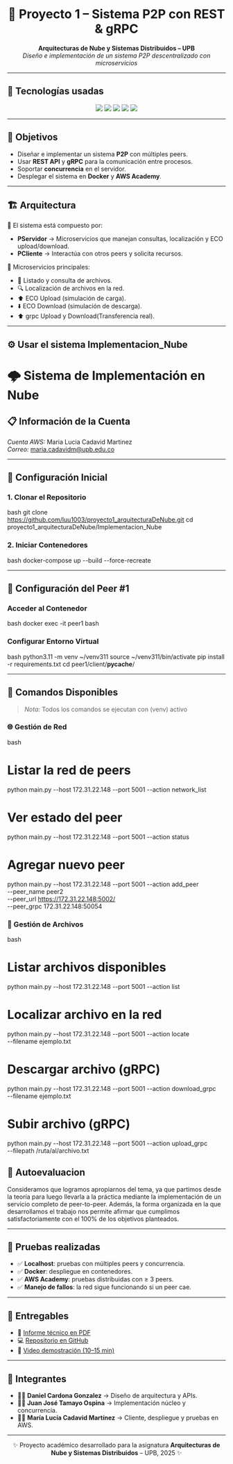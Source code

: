 <h1 align="center">📡 Proyecto 1 – Sistema P2P con REST & gRPC</h1>

<p align="center">
  <b>Arquitecturas de Nube y Sistemas Distribuidos – UPB</b> <br/>
  <i>Diseño e implementación de un sistema P2P descentralizado con microservicios</i>
</p>

---

## 🚀 Tecnologías usadas

<p align="center">
  <img src="https://img.shields.io/badge/REST-API-blue?style=for-the-badge&logo=fastapi&logoColor=white"/>
  <img src="https://img.shields.io/badge/gRPC-Protocol-orange?style=for-the-badge&logo=grpc&logoColor=white"/>
  <img src="https://img.shields.io/badge/Docker-Container-2496ED?style=for-the-badge&logo=docker&logoColor=white"/>
  <img src="https://img.shields.io/badge/AWS-Academy-FF9900?style=for-the-badge&logo=amazonaws&logoColor=white"/>
  <img src="https://img.shields.io/badge/Microservices-Architecture-9cf?style=for-the-badge&logo=microgenetics&logoColor=black"/>
</p>

---

## 🎯 Objetivos
- Diseñar e implementar un sistema **P2P** con múltiples peers.  
- Usar **REST API** y **gRPC** para la comunicación entre procesos.  
- Soportar **concurrencia** en el servidor.  
- Desplegar el sistema en **Docker** y **AWS Academy**.  

---

## 🏗️ Arquitectura

📌 El sistema está compuesto por:  
- **PServidor** → Microservicios que manejan consultas, localización y ECO upload/download.  
- **PCliente** → Interactúa con otros peers y solicita recursos.  

📂 Microservicios principales:  
- 📑 Listado y consulta de archivos.  
- 🔍 Localización de archivos en la red.  
- ⬆️ ECO Upload (simulación de carga).  
- ⬇️ ECO Download (simulación de descarga).
- ⬆️ grpc Upload y Download(Transferencia real).  

---

## ⚙️ Usar el sistema Implementacion_Nube
# 🌩️ Sistema de Implementación en Nube

## 📋 Información de la Cuenta

*Cuenta AWS:* Maria Lucia Cadavid Martinez  
*Correo:* maria.cadavidm@upb.edu.co

---

## 🚀 Configuración Inicial

### 1. Clonar el Repositorio
bash
git clone https://github.com/luu1003/proyecto1_arquitecturaDeNube.git
cd proyecto1_arquitecturaDeNube/Implementacion_Nube


### 2. Iniciar Contenedores
bash
docker-compose up --build --force-recreate


---

## 🔧 Configuración del Peer #1

### Acceder al Contenedor
bash
docker exec -it peer1 bash


### Configurar Entorno Virtual
bash
python3.11 -m venv ~/venv311
source ~/venv311/bin/activate
pip install -r requirements.txt
cd peer1/client/__pycache__/


---

## 📡 Comandos Disponibles

> *Nota:* Todos los comandos se ejecutan con (venv) activo

### 🌐 Gestión de Red
bash
# Listar la red de peers
python main.py --host 172.31.22.148 --port 5001 --action network_list

# Ver estado del peer
python main.py --host 172.31.22.148 --port 5001 --action status

# Agregar nuevo peer
python main.py --host 172.31.22.148 --port 5001 --action add_peer \
  --peer_name peer2 \
  --peer_url https://172.31.22.148:5002/ \
  --peer_grpc 172.31.22.148:50054


### 📁 Gestión de Archivos
bash
# Listar archivos disponibles
python main.py --host 172.31.22.148 --port 5001 --action list

# Localizar archivo en la red
python main.py --host 172.31.22.148 --port 5001 --action locate \
  --filename ejemplo.txt

# Descargar archivo (gRPC)
python main.py --host 172.31.22.148 --port 5001 --action download_grpc \
  --filename ejemplo.txt

# Subir archivo (gRPC)
python main.py --host 172.31.22.148 --port 5001 --action upload_grpc \
  --filepath /ruta/al/archivo.txt


## 🎯 Autoevaluacion

Consideramos que logramos apropiarnos del tema, ya que partimos desde la teoría para luego llevarla a la práctica mediante la implementación de un servicio completo de peer-to-peer. Además, la forma organizada en la que desarrollamos el trabajo nos permite afirmar que cumplimos satisfactoriamente con el 100% de los objetivos planteados.


---

## 🧪 Pruebas realizadas
- ✅ **Localhost**: pruebas con múltiples peers y concurrencia.  
- ✅ **Docker**: despliegue en contenedores.  
- ✅ **AWS Academy**: pruebas distribuidas con ≥ 3 peers.  
- ✅ **Manejo de fallos**: la red sigue funcionando si un peer cae.  

---

## 📑 Entregables
- 📄 [Informe técnico en PDF](#)  
- 💻 [Repositorio en GitHub](#)  
- 🎥 [Video demostración (10–15 min)](#)  

---

## 👥 Integrantes
- 👩‍💻 **Daniel Cardona Gonzalez** → Diseño de arquitectura y APIs.  
- 👨‍💻 **Juan José Tamayo Ospina** → Implementación núcleo y concurrencia.  
- 👨‍💻 **María Lucía Cadavid Martínez** → Cliente, despliegue y pruebas en AWS.  

---

<p align="center">
  ✨ Proyecto académico desarrollado para la asignatura <b>Arquitecturas de Nube y Sistemas Distribuidos</b> – UPB, 2025 ✨
</p>
